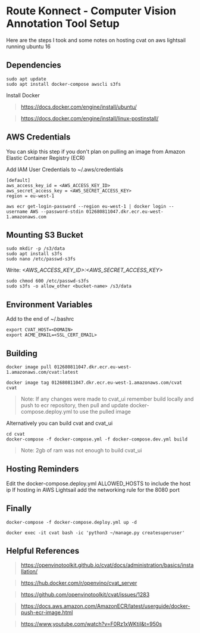 # Route Konnect - Computer Vision Annotation Tool Setup

Here are the steps I took and some notes on hosting cvat on aws lightsail running ubuntu 16

## Dependencies

```
sudo apt update
sudo apt install docker-compose awscli s3fs
```

Install Docker

> https://docs.docker.com/engine/install/ubuntu/

> https://docs.docker.com/engine/install/linux-postinstall/

## AWS Credentials

You can skip this step if you don't plan on pulling an image from Amazon Elastic Container Registry (ECR)

Add IAM User Credentials to ~/.aws/credentials

```
[default]
aws_access_key_id = <AWS_ACCESS_KEY_ID>
aws_secret_access_key = <AWS_SECRET_ACCESS_KEY>
region = eu-west-1
```


```
aws ecr get-login-password --region eu-west-1 | docker login --username AWS --password-stdin 012680811047.dkr.ecr.eu-west-1.amazonaws.com
```

## Mounting S3 Bucket

```
sudo mkdir -p /s3/data
sudo apt install s3fs
sudo nano /etc/passwd-s3fs
```
Write: *<AWS_ACCESS_KEY_ID>:<AWS_SECRET_ACCESS_KEY>*

```
sudo chmod 600 /etc/passwd-s3fs
sudo s3fs -o allow_other <bucket-name> /s3/data
```


## Environment Variables

Add to the end of ~/.bashrc
```
export CVAT_HOST=<DOMAIN>
export ACME_EMAIL=<SSL_CERT_EMAIL>
```

## Building

```
docker image pull 012680811047.dkr.ecr.eu-west-1.amazonaws.com/cvat:latest
```

```
docker image tag 012680811047.dkr.ecr.eu-west-1.amazonaws.com/cvat cvat
```

> Note: If any changes were made to cvat_ui remember build locally and push to ecr repository, then pull and update docker-compose.deploy.yml to use the pulled image

Alternatively you can build cvat and cvat_ui

```
cd cvat
docker-compose -f docker-compose.yml -f docker-compose.dev.yml build
```

> Note: 2gb of ram was not enough to build cvat_ui

## Hosting Reminders

Edit the docker-compose.deploy.yml ALLOWED_HOSTS to include the host ip
If hosting in AWS Lightsail add the networking rule for the 8080 port

## Finally

```
docker-compose -f docker-compose.deploy.yml up -d
```

```
docker exec -it cvat bash -ic 'python3 ~/manage.py createsuperuser'
```

## Helpful References

> https://openvinotoolkit.github.io/cvat/docs/administration/basics/installation/

> https://hub.docker.com/r/openvino/cvat_server

> https://github.com/openvinotoolkit/cvat/issues/1283

> https://docs.aws.amazon.com/AmazonECR/latest/userguide/docker-push-ecr-image.html

> https://www.youtube.com/watch?v=F0Rz1xWKtiI&t=950s

